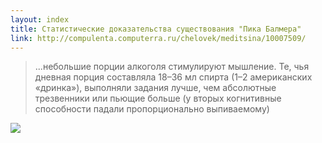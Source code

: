 ```yaml
---
layout: index
title: Статистические доказательства существования "Пика Балмера"
link: http://compulenta.computerra.ru/chelovek/meditsina/10007509/
---
```


> ...небольшие порции алкоголя стимулируют мышление. Те, чья дневная порция
> составляла 18–36 мл спирта (1–2 американских «дринка»), выполняли задания
> лучше, чем абсолютные трезвенники или пьющие больше (у вторых когнитивные
> способности падали пропорционально выпиваемому)

[![](http://imgs.xkcd.com/comics/ballmer_peak.png)](http://xkcd.com/323/)
